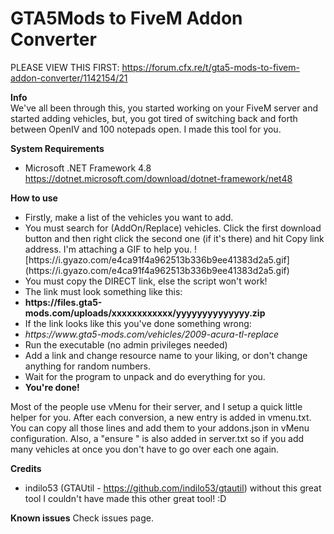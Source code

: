 <h1>GTA5Mods to FiveM Addon Converter</h1>

PLEASE VIEW THIS FIRST: https://forum.cfx.re/t/gta5-mods-to-fivem-addon-converter/1142154/21

<b>Info</b>\
We've all been through this, you started working on your FiveM server and started adding vehicles, but, you got tired of switching back and forth between OpenIV and 100 notepads open. I made this tool for you.

<b>System Requirements</b>
- Microsoft .NET Framework 4.8
https://dotnet.microsoft.com/download/dotnet-framework/net48


<b>How to use</b>
<ul>
<li>Firstly, make a list of the vehicles you want to add. </li>
<li>You must search for (AddOn/Replace) vehicles. Click the first download button and then right click the second one (if it's there) and hit Copy link address. I'm attaching a GIF to help you. ![https://i.gyazo.com/e4ca91f4a962513b336b9ee41383d2a5.gif](https://i.gyazo.com/e4ca91f4a962513b336b9ee41383d2a5.gif)
<li>You must copy the DIRECT link, else the script won't work!</li>
<li>The link must look something like this:</li>
<li><b>https://files.gta5-mods.com/uploads/xxxxxxxxxxxx/yyyyyyyyyyyyyy.zip</b></li>
<li>If the link looks like this you've done something wrong:</li>
<li><i>https://www.gta5-mods.com/vehicles/2009-acura-tl-replace</i></li>
<li>Run the executable (no admin privileges needed)</li>
<li>Add a link and change resource name to your liking, or don't change anything for random numbers.</li>
<li>Wait for the program to unpack and do everything for you.</li>
<li><b>You're done!</b></li>
</ul>
Most of the people use vMenu for their server, and I setup a quick little helper for you. After each conversion, a new entry is added in vmenu.txt. You can copy all those lines and add them to your addons.json in vMenu configuration. Also, a "ensure <resourcename>" is also added in server.txt so if you add many vehicles at once you don't have to go over each one again.

<b>Credits</b>
- indilo53 (GTAUtil - https://github.com/indilo53/gtautil) without this great tool I couldn't have made this other great tool! :D

<b>Known issues</b>
Check issues page.

